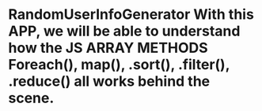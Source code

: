 # RandomUserInfoGenerator With this APP, we will be able to understand  how the JS ARRAY METHODS Foreach(), map(), .sort(), .filter(), .reduce() all works behind the scene.